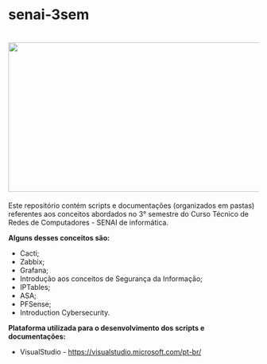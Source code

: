 # senai-3sem

<h1>
    <h1 align="center">
    <img src="https://i.ibb.co/CVwKf1F/redes.jpg" height="300" width="800">
</h1>

Este repositório contém scripts e documentações (organizados em pastas) referentes aos conceitos abordados no 3° semestre do Curso Técnico de Redes de Computadores - SENAI de informática.

**Alguns desses conceitos são:**

* Cacti;
* Zabbix;
* Grafana;
* Introdução aos conceitos de Segurança da Informação;
* IPTables;
* ASA;
* PFSense;
* Introduction Cybersecurity.

**Plataforma utilizada para o desenvolvimento dos scripts e documentações:**

* VisualStudio - https://visualstudio.microsoft.com/pt-br/
   
